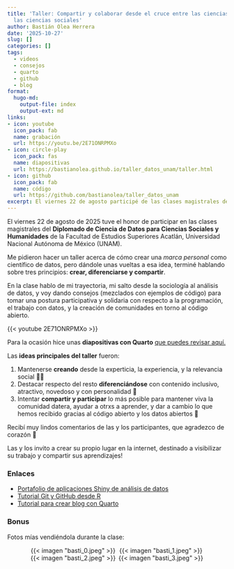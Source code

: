 ```yaml
---
title: 'Taller: Compartir y colaborar desde el cruce entre las ciencias de datos y
  las ciencias sociales'
author: Bastián Olea Herrera
date: '2025-10-27'
slug: []
categories: []
tags:
  - videos
  - consejos
  - quarto
  - github
  - blog
format:
  hugo-md:
    output-file: index
    output-ext: md
links:
- icon: youtube
  icon_pack: fab
  name: grabación
  url: https://youtu.be/2E71ONRPMXo
- icon: circle-play
  icon_pack: fas
  name: diapositivas
  url: https://bastianolea.github.io/taller_datos_unam/taller.html
- icon: github
  icon_pack: fab
  name: código
  url: https://github.com/bastianolea/taller_datos_unam
excerpt: El viernes 22 de agosto participé de las clases magistrales del Diplomado de Ciencia de Datos para Ciencias Sociales y Humanidades de la UNAM. En la clase hablo de mi trayectoria, mi salto desde la sociología al análisis de datos, y voy dando consejos (mezclados con ejemplos de código) para tomar una postura participativa y solidaria con respecto a la programación, el trabajo con datos, y la creación de comunidades en torno al código abierto.
---
```


El viernes 22 de agosto de 2025 tuve el honor de participar en las clases magistrales del **Diplomado de Ciencia de Datos para Ciencias Sociales y Humanidades** de la Facultad de Estudios Superiores Acatlán, Universidad Nacional Autónoma de México (UNAM).

Me pidieron hacer un taller acerca de cómo crear una _marca personal_ como científico de datos, pero dándole unas vueltas a esa idea, terminé hablando sobre tres principios: **crear, diferenciarse y compartir**.

En la clase hablo de mi trayectoria, mi salto desde la sociología al análisis de datos, y voy dando consejos (mezclados con ejemplos de código) para tomar una postura participativa y solidaria con respecto a la programación, el trabajo con datos, y la creación de comunidades en torno al código abierto.

{{< youtube 2E71ONRPMXo >}}

Para la ocasión hice unas **diapositivas con Quarto** [que puedes revisar aquí.](https://bastianolea.github.io/taller_datos_unam/)

Las **ideas principales del taller** fueron:
1. Mantenerse **creando** desde la experticia, la experiencia, y la relevancia social ✊🏼
2. Destacar respecto del resto **diferenciándose** con contenido inclusivo, atractivo, novedoso y con personalidad 💎
3. Intentar **compartir y participar** lo más posible para mantener viva la comunidad datera, ayudar a otrxs a aprender, y dar a cambio lo que hemos recibido gracias al código abierto y los datos abiertos 🎁

Recibí muy lindos comentarios de las y los participantes, que agradezco de corazón 💜

Las y los invito a crear su propio lugar en la internet, destinado a visibilizar su trabajo y compartir sus aprendizajes!

### Enlaces

- [Portafolio de aplicaciones Shiny de análisis de datos](https://bastianolea.github.io/shiny_apps/)
- [Tutorial Git y GitHub desde R](https://bastianolea.rbind.io/blog/r_introduccion/tutorial_github/)
- [Tutorial para crear blog con Quarto](https://bastianolea.rbind.io/blog/tutorial_quarto_github_pages/)


### Bonus

Fotos mías vendiéndola durante la clase:


<div style="display: flex; flex-direction: column; width: 80%; margin: auto;">
        <div style="display: flex; flex: 1;">
            <div style="flex: 1; display: flex; align-items: center; justify-content: center;">
                {{< imagen "basti_0.jpeg" >}}
            </div>
            <div style="flex: 1; display: flex; align-items: center; justify-content: center;">
                {{< imagen "basti_1.jpeg" >}}
            </div>
        </div>
        <div style="display: flex; flex: 1;">
            <div style="flex: 1; display: flex; align-items: center; justify-content: center;">
                {{< imagen "basti_2.jpeg" >}}
            </div>
            <div style="flex: 1; display: flex; align-items: center; justify-content: center;">
                {{< imagen "basti_3.jpeg" >}}
            </div>
        </div>
    </div>
